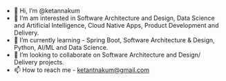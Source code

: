 - 👋 Hi, I’m @ketannakum
- 👀 I’m am interested in Software Architecture and Design, Data Science and Artificial Intelligence, Cloud Native Apps, Product Development and Delivery.  
- 🌱 I’m currently learning - Spring Boot, Software Architecture & Design, Python, AI/ML and Data Science. 
- 💞️ I’m looking to collaborate on Software Architecture and Design/ Delivery projects. 
- 📫 How to reach me - ketantnakum@gmail.com

<!---
ketannakum/ketannakum is a ✨ special ✨ repository because its `README.md` (this file) appears on your GitHub profile.
You can click the Preview link to take a look at your changes.
--->
